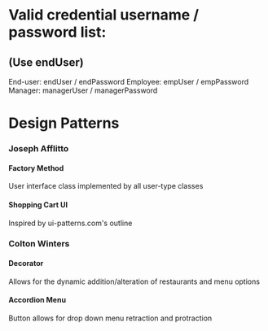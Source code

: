  <h1>Valid credential username / password list:</h1>
<h2>(Use endUser)</h2>
    End-user: endUser / endPassword
    Employee: empUser / empPassword
    Manager: managerUser / managerPassword

<h1>Design Patterns</h1>
<h3>Joseph Afflitto</h3>
<h4>Factory Method</h4>
User interface class implemented by all user-type classes
<h4>Shopping Cart UI</h4>
Inspired by ui-patterns.com's outline

<h3>Colton Winters</h3>
<h4>Decorator</h4>
Allows for the dynamic addition/alteration of restaurants and menu options
<h4>Accordion Menu</h4>
Button allows for drop down menu retraction and protraction
